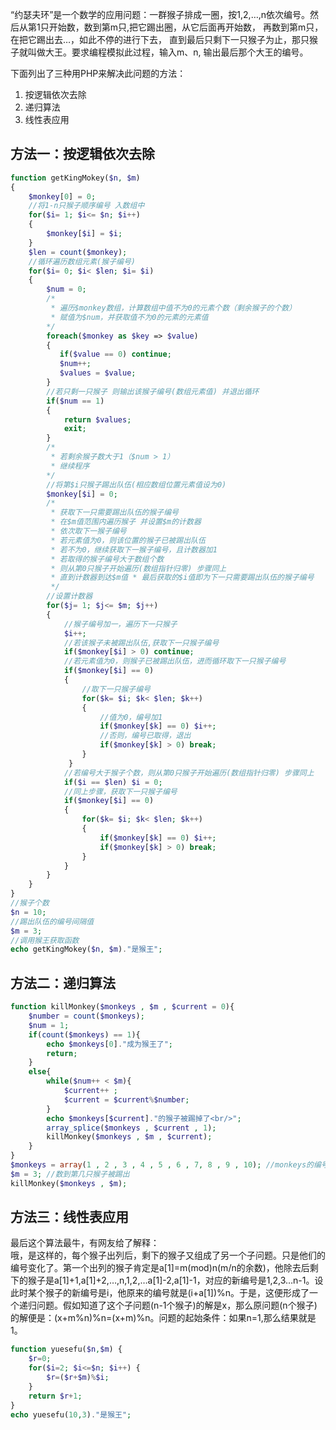 “约瑟夫环”是一个数学的应用问题：一群猴子排成一圈，按1,2,…,n依次编号。然后从第1只开始数，数到第m只,把它踢出圈，从它后面再开始数， 再数到第m只，在把它踢出去…，如此不停的进行下去， 直到最后只剩下一只猴子为止，那只猴子就叫做大王。要求编程模拟此过程，输入m、n, 输出最后那个大王的编号。

下面列出了三种用PHP来解决此问题的方法：

1. 按逻辑依次去除
1. 递归算法
1. 线性表应用

## 方法一：按逻辑依次去除

    
```php
function getKingMokey($n, $m)
{
    $monkey[0] = 0;
    //将1-n只猴子顺序编号 入数组中
    for($i= 1; $i<= $n; $i++) 
    { 
        $monkey[$i] = $i;
    }
    $len = count($monkey);
    //循环遍历数组元素(猴子编号)
    for($i= 0; $i< $len; $i= $i)
    {
        $num = 0;
        /*
         * 遍历$monkey数组，计算数组中值不为0的元素个数（剩余猴子的个数）
         * 赋值为$num，并获取值不为0的元素的元素值
        */
        foreach($monkey as $key => $value) 
        { 
           if($value == 0) continue; 
           $num++; 
           $values = $value; 
        }
        //若只剩一只猴子 则输出该猴子编号(数组元素值) 并退出循环 
        if($num == 1) 
        { 
            return $values;
            exit; 
        }
        /* 
         * 若剩余猴子数大于1（$num > 1） 
         * 继续程序 
        */
        //将第$i只猴子踢出队伍(相应数组位置元素值设为0) 
        $monkey[$i] = 0;
        /*
         * 获取下一只需要踢出队伍的猴子编号
         * 在$m值范围内遍历猴子 并设置$m的计数器
         * 依次取下一猴子编号
         * 若元素值为0，则该位置的猴子已被踢出队伍
         * 若不为0，继续获取下一猴子编号，且计数器加1
         * 若取得的猴子编号大于数组个数
         * 则从第0只猴子开始遍历(数组指针归零) 步骤同上
         * 直到计数器到达$m值 * 最后获取的$i值即为下一只需要踢出队伍的猴子编号
         */
        //设置计数器 
        for($j= 1; $j<= $m; $j++) 
        { 
            //猴子编号加一，遍历下一只猴子 
            $i++;
            //若该猴子未被踢出队伍,获取下一只猴子编号 
            if($monkey[$i] > 0) continue;
            //若元素值为0，则猴子已被踢出队伍，进而循环取下一只猴子编号 
            if($monkey[$i] == 0) 
            { 
                //取下一只猴子编号 
                for($k= $i; $k< $len; $k++)
                { 
                    //值为0，编号加1 
                    if($monkey[$k] == 0) $i++;
                    //否则，编号已取得，退出 
                    if($monkey[$k] > 0) break;
                } 
             }
            //若编号大于猴子个数，则从第0只猴子开始遍历(数组指针归零) 步骤同上 
            if($i == $len) $i = 0;
            //同上步骤，获取下一只猴子编号
            if($monkey[$i] == 0) 
            { 
                for($k= $i; $k< $len; $k++) 
                {
                    if($monkey[$k] == 0) $i++;
                    if($monkey[$k] > 0) break;
                } 
            } 
        }
    }
}
//猴子个数 
$n = 10;
//踢出队伍的编号间隔值 
$m = 3;
//调用猴王获取函数
echo getKingMokey($n, $m)."是猴王";
```

## 方法二：递归算法

    
```php
function killMonkey($monkeys , $m , $current = 0){
    $number = count($monkeys);
    $num = 1;
    if(count($monkeys) == 1){
        echo $monkeys[0]."成为猴王了";
        return;
    }
    else{
        while($num++ < $m){
            $current++ ;
            $current = $current%$number;
        }
        echo $monkeys[$current]."的猴子被踢掉了<br/>";
        array_splice($monkeys , $current , 1);
        killMonkey($monkeys , $m , $current);
    }
}
$monkeys = array(1 , 2 , 3 , 4 , 5 , 6 , 7, 8 , 9 , 10); //monkeys的编号
$m = 3; //数到第几只猴子被踢出
killMonkey($monkeys , $m);
```
## 方法三：线性表应用

最后这个算法最牛，有网友给了解释：  
哦，是这样的，每个猴子出列后，剩下的猴子又组成了另一个子问题。只是他们的编号变化了。第一个出列的猴子肯定是a[1]=m(mod)n(m/n的余数)，他除去后剩下的猴子是a[1]+1,a[1]+2,…,n,1,2,…a[1]-2,a[1]-1，对应的新编号是1,2,3…n-1。设此时某个猴子的新编号是i，他原来的编号就是(i+a[1])%n。于是，这便形成了一个递归问题。假如知道了这个子问题(n-1个猴子)的解是x，那么原问题(n个猴子)的解便是：(x+m%n)%n=(x+m)%n。问题的起始条件：如果n=1,那么结果就是1。

    
```php
function yuesefu($n,$m) {
    $r=0;
    for($i=2; $i<=$n; $i++) {
        $r=($r+$m)%$i;
    }
    return $r+1;
}
echo yuesefu(10,3)."是猴王";
```
